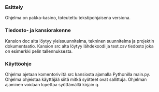 ### Esittely

Ohjelma on pakka-kasino, toteutettu tekstipohjaisena versiona. 

### Tiedosto- ja kansiorakenne

Kansion doc alta löytyy yleissuunnitelma, tekninen suunnitelma ja projektin dokumentaatio. Kansion src alta löytyy lähdekoodi ja test.csv tiedosto joka on esimerkki pelin tallennuksesta.

### Käyttöohje

Ohjelma ajetaan komentoriviltä src kansiosta ajamalla Pythonilla main.py. Ohjelma ohjeistaa käyttäjää siitä mitkä syötteet ovat sallittuja. Ohjelman ajaminen voidaan lopettaa syöttämällä kirjain q. 
